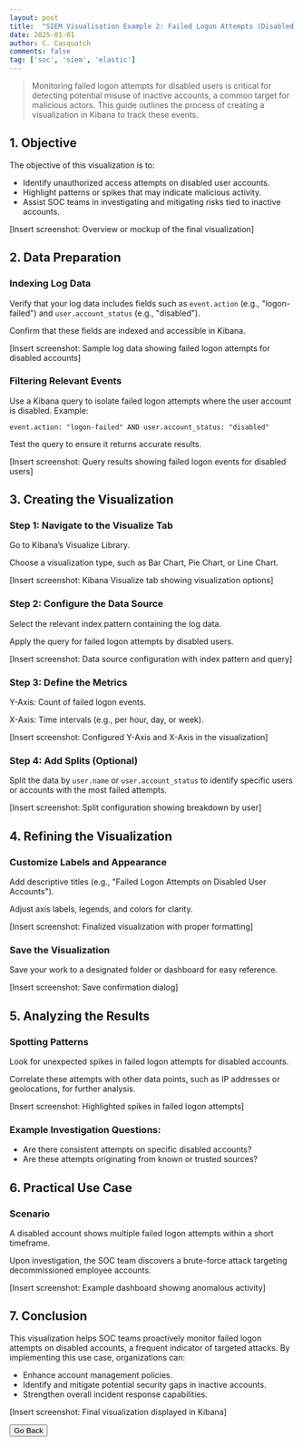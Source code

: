 ```yaml
---
layout: post
title:  "SIEM Visualisation Example 2: Failed Logon Attempts (Disabled Users)"
date: 2025-01-01
author: C. Casquatch
comments: false
tag: ['soc', 'siem', 'elastic']
---
```


> Monitoring failed logon attempts for disabled users is critical for detecting potential misuse of inactive accounts, a common target for malicious actors. This guide outlines the process of creating a visualization in Kibana to track these events.

1\. Objective
-------------

The objective of this visualization is to:

*   Identify unauthorized access attempts on disabled user accounts.
*   Highlight patterns or spikes that may indicate malicious activity.
*   Assist SOC teams in investigating and mitigating risks tied to inactive accounts.

\[Insert screenshot: Overview or mockup of the final visualization\]

2\. Data Preparation
--------------------

### Indexing Log Data

Verify that your log data includes fields such as `event.action` (e.g., "logon-failed") and `user.account_status` (e.g., "disabled").

Confirm that these fields are indexed and accessible in Kibana.

\[Insert screenshot: Sample log data showing failed logon attempts for disabled accounts\]

### Filtering Relevant Events

Use a Kibana query to isolate failed logon attempts where the user account is disabled. Example:

    event.action: "logon-failed" AND user.account_status: "disabled"

Test the query to ensure it returns accurate results.

\[Insert screenshot: Query results showing failed logon events for disabled users\]

3\. Creating the Visualization
------------------------------

### Step 1: Navigate to the Visualize Tab

Go to Kibana’s Visualize Library.

Choose a visualization type, such as Bar Chart, Pie Chart, or Line Chart.

\[Insert screenshot: Kibana Visualize tab showing visualization options\]

### Step 2: Configure the Data Source

Select the relevant index pattern containing the log data.

Apply the query for failed logon attempts by disabled users.

\[Insert screenshot: Data source configuration with index pattern and query\]

### Step 3: Define the Metrics

Y-Axis: Count of failed logon events.

X-Axis: Time intervals (e.g., per hour, day, or week).

\[Insert screenshot: Configured Y-Axis and X-Axis in the visualization\]

### Step 4: Add Splits (Optional)

Split the data by `user.name` or `user.account_status` to identify specific users or accounts with the most failed attempts.

\[Insert screenshot: Split configuration showing breakdown by user\]

4\. Refining the Visualization
------------------------------

### Customize Labels and Appearance

Add descriptive titles (e.g., "Failed Logon Attempts on Disabled User Accounts").

Adjust axis labels, legends, and colors for clarity.

\[Insert screenshot: Finalized visualization with proper formatting\]

### Save the Visualization

Save your work to a designated folder or dashboard for easy reference.

\[Insert screenshot: Save confirmation dialog\]

5\. Analyzing the Results
-------------------------

### Spotting Patterns

Look for unexpected spikes in failed logon attempts for disabled accounts.

Correlate these attempts with other data points, such as IP addresses or geolocations, for further analysis.

\[Insert screenshot: Highlighted spikes in failed logon attempts\]

### Example Investigation Questions:

*   Are there consistent attempts on specific disabled accounts?
*   Are these attempts originating from known or trusted sources?

6\. Practical Use Case
----------------------

### Scenario

A disabled account shows multiple failed logon attempts within a short timeframe.

Upon investigation, the SOC team discovers a brute-force attack targeting decommissioned employee accounts.

\[Insert screenshot: Example dashboard showing anomalous activity\]

7\. Conclusion
--------------

This visualization helps SOC teams proactively monitor failed logon attempts on disabled accounts, a frequent indicator of targeted attacks. By implementing this use case, organizations can:

*   Enhance account management policies.
*   Identify and mitigate potential security gaps in inactive accounts.
*   Strengthen overall incident response capabilities.

\[Insert screenshot: Final visualization displayed in Kibana\]

<button onclick="history.back()">Go Back</button>
